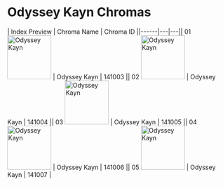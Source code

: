 # Odyssey Kayn Chromas

| Index  Preview | Chroma Name | Chroma ID ||------|---|---|| 01  <img src='https://raw.communitydragon.org/latest/plugins/rcp-be-lol-game-data/global/default/v1/champion-chroma-images/141/141003.png' alt='Odyssey Kayn' width='100'> | Odyssey Kayn | 141003 || 02  <img src='https://raw.communitydragon.org/latest/plugins/rcp-be-lol-game-data/global/default/v1/champion-chroma-images/141/141004.png' alt='Odyssey Kayn' width='100'> | Odyssey Kayn | 141004 || 03  <img src='https://raw.communitydragon.org/latest/plugins/rcp-be-lol-game-data/global/default/v1/champion-chroma-images/141/141005.png' alt='Odyssey Kayn' width='100'> | Odyssey Kayn | 141005 || 04  <img src='https://raw.communitydragon.org/latest/plugins/rcp-be-lol-game-data/global/default/v1/champion-chroma-images/141/141006.png' alt='Odyssey Kayn' width='100'> | Odyssey Kayn | 141006 || 05  <img src='https://raw.communitydragon.org/latest/plugins/rcp-be-lol-game-data/global/default/v1/champion-chroma-images/141/141007.png' alt='Odyssey Kayn' width='100'> | Odyssey Kayn | 141007 |